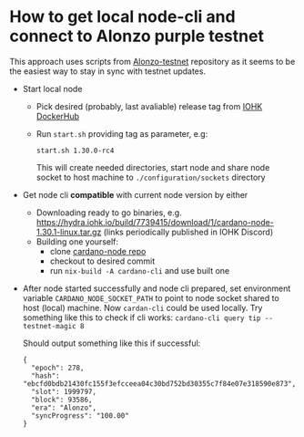 # How to get local node-cli and connect to Alonzo purple testnet

This approach uses scripts from
[Alonzo-testnet](https://github.com/input-output-hk/Alonzo-testnet/tree/main/Alonzo-solutions/exercise1/docker) repository as it seems to be the easiest way to stay in sync with testnet updates.

* Start local node
  * Pick desired (probably, last avaliable) release tag from [IOHK DockerHub](https://hub.docker.com/r/inputoutput/cardano-node/tags)
  * Run `start.sh` providing tag as parameter, e.g: 

      ```
      start.sh 1.30.0-rc4
      ```

      This will create needed directories, start node and share node socket to host machine to `./configuration/sockets` directory
* Get node cli **compatible** with current node version by either
  * Downloading ready to go binaries, e.g. <https://hydra.iohk.io/build/7739415/download/1/cardano-node-1.30.1-linux.tar.gz> (links periodically published in IOHK Discord)
  * Building one yourself:
    * clone [cardano-node repo](https://github.com/input-output-hk/cardano-node)
    * checkout to desired commit
    * run `nix-build -A cardano-cli` and use built one
* After node started successfully and node cli prepared, set environment variable `CARDANO_NODE_SOCKET_PATH` to point to node socket shared to host (local) machine. Now `cardan-cli` could be used locally. Try something like this to check if cli works: `cardano-cli query tip --testnet-magic 8`

  Should output something like this if successful:

  ```
  {
    "epoch": 278,
    "hash": "ebcfd0bdb21430fc155f3efcceea04c30bd752bd30355c7f84e07e318590e873",
    "slot": 1999797,
    "block": 93586,
    "era": "Alonzo",
    "syncProgress": "100.00"
  }

```
